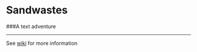 # Sandwastes 
###A text adventure

***

See [wiki](https://github.com/SteamPanda/sandwastes-text-adventure/wiki) for more information
